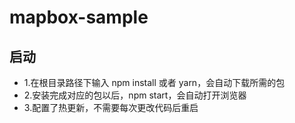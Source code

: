 # mapbox-sample

## 启动

- 1.在根目录路径下输入 npm install 或者 yarn，会自动下载所需的包
- 2.安装完成对应的包以后，npm start，会自动打开浏览器
- 3.配置了热更新，不需要每次更改代码后重启
